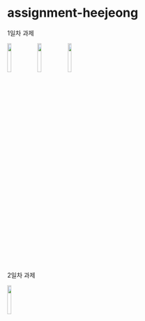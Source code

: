 # assignment-heejeong

1일차 과제
<div>
<img src="https://sniperfactory.notion.site/image/https%3A%2F%2Fprod-files-secure.s3.us-west-2.amazonaws.com%2F4f763fdd-bbba-45d6-8677-39e1a021e572%2F37252f09-8049-4d27-b0f8-42ac14444e11%2FSimulator_Screenshot_-_iPhone_14_-_2023-09-17_at_19.51.49.png?table=block&id=809f7dde-e43d-4002-bd24-9e315df81a95&spaceId=4f763fdd-bbba-45d6-8677-39e1a021e572&width=580&userId=&cache=v2" width="13%" height="13%">
<img src="https://sniperfactory.notion.site/image/https%3A%2F%2Fprod-files-secure.s3.us-west-2.amazonaws.com%2F4f763fdd-bbba-45d6-8677-39e1a021e572%2F6735ffe2-a3d3-452f-882d-bd50dab1c1bd%2FSimulator_Screenshot_-_iPhone_14_-_2023-09-17_at_19.36.32.png?table=block&id=cea746bf-10ff-464e-8380-3d925b32d343&spaceId=4f763fdd-bbba-45d6-8677-39e1a021e572&width=580&userId=&cache=v2" width="13%" height="13%">
<img src="https://sniperfactory.notion.site/image/https%3A%2F%2Fprod-files-secure.s3.us-west-2.amazonaws.com%2F4f763fdd-bbba-45d6-8677-39e1a021e572%2F62eec72c-42b5-4199-b63b-a6d1d023d226%2FSimulator_Screenshot_-_iPhone_14_-_2023-09-17_at_20.08.22.png?table=block&id=adc07693-8501-4d84-a559-d2017a319a33&spaceId=4f763fdd-bbba-45d6-8677-39e1a021e572&width=2000&userId=&cache=v2" width="13%" height="13%">
</div>


2일차 과제
<div><img src="https://file.notion.so/f/f/4f763fdd-bbba-45d6-8677-39e1a021e572/4d67c1ae-6f3f-4557-856a-1734b80fe016/2%EC%9D%BC%EC%B0%A8.gif?id=d141b784-daad-4b90-841d-c6d579b2d683&table=block&spaceId=4f763fdd-bbba-45d6-8677-39e1a021e572&expirationTimestamp=1695196800000&signature=Kz2FWRZyGc7aV8MG59du-mNI56rk-RacLfBnI_mL3c0" width="13%" height="13%"></div>
